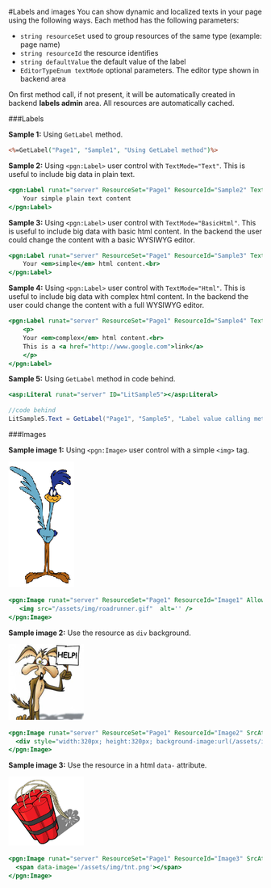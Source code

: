 #Labels and images
You can show dynamic and localized texts in your page using the following ways.
Each method has the following parameters: 
- `string resourceSet` used to group resources of the same type (example: page name) 
- `string resourceId` the resource identifies
- `string defaultValue` the default value of the label
- `EditorTypeEnum textMode` optional parameters. The editor type shown in backend area
 
On first method call, if not present, it will be automatically created in backend **labels admin** area. All resources are automatically cached.

###Labels

**Sample 1:** 
Using `GetLabel` method.
```ASP
<%=GetLabel("Page1", "Sample1", "Using GetLabel method")%>
```

**Sample 2:** 
Using `<pgn:Label>` user control with `TextMode="Text"`. This is useful to include big data in plain text.
```ASP
<pgn:Label runat="server" ResourceSet="Page1" ResourceId="Sample2" TextMode="Text">
    Your simple plain text content
</pgn:Label>
```

**Sample 3:** 
Using `<pgn:Label>` user control with `TextMode="BasicHtml"`. This is useful to include big data with basic html content. In the backend the user could change the content with a basic WYSIWYG editor.
```ASP
<pgn:Label runat="server" ResourceSet="Page1" ResourceId="Sample3" TextMode="BasicHtml">
    Your <em>simple</em> html content.<br>
</pgn:Label>
```

**Sample 4:** 
Using `<pgn:Label>` user control with `TextMode="Html"`. This is useful to include big data with complex html content. In the backend the user could change the content with a full WYSIWYG editor.
```ASP
<pgn:Label runat="server" ResourceSet="Page1" ResourceId="Sample4" TextMode="Html">
    <p>
    Your <em>complex</em> html content.<br>
    This is a <a href="http://www.google.com">link</a>
    </p>
</pgn:Label>
```

**Sample 5:** 
Using `GetLabel` method in code behind.
```ASP
<asp:Literal runat="server" ID="LitSample5"></asp:Literal>
```
```C#
//code behind
LitSample5.Text = GetLabel("Page1", "Sample5", "Label value calling method in code behind");
```

###Images

**Sample image 1:**
Using `<pgn:Image>` user control with a simple `<img>` tag.

![](../assets/img/samples/roadrunner.gif)

```ASP
<pgn:Image runat="server" ResourceSet="Page1" ResourceId="Image1" Allowed="jpg|png|gif" MaxSize="1024" Width="640" Height="480" AutoResize="true">
   <img src="/assets/img/roadrunner.gif"  alt='' />
</pgn:Image>
```

**Sample image 2:** 
Use the resource as `div` background.

![](/wiki/assets/img/samples/coyote.jpg)

```ASP
<pgn:Image runat="server" ResourceSet="Page1" ResourceId="Image2" SrcAttr="url" >
  <div style="width:320px; height:320px; background-image:url(/assets/img/coyote.jpg);"></div>
</pgn:Image>
```

**Sample image 3:** 
Use the resource in a html `data-` attribute.

![](/wiki/assets/img/samples/tnt.png)

```ASP
<pgn:Image runat="server" ResourceSet="Page1" ResourceId="Image3" SrcAttr="data-image" >
  <span data-image='/assets/img/tnt.png'></span>
</pgn:Image>
```
